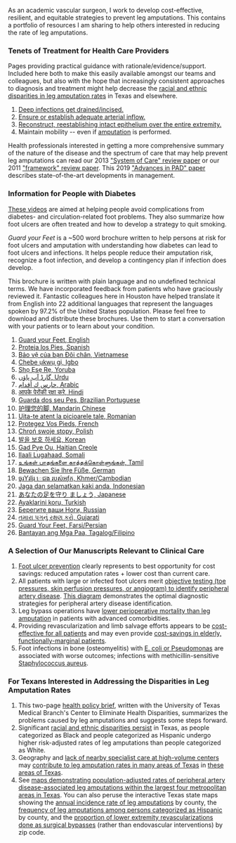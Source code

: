 <head>
<!-- Global site tag (gtag.js) - Google Analytics -->
<script async src="https://www.googletagmanager.com/gtag/js?id=G-YPLVGC5FDP"></script>
<script>
  window.dataLayer = window.dataLayer || [];
  function gtag(){dataLayer.push(arguments);}
  gtag('js', new Date());

  gtag('config', 'G-YPLVGC5FDP');
</script>
</head>

As an academic vascular surgeon, I work to develop cost-effective, resilient, and equitable strategies to prevent leg amputations. This contains a portfolio of resources I am sharing to help others interested in reducing the rate of leg amputations. 

### Tenets of Treatment for Health Care Providers
Pages providing practical guidance with rationale/evidence/support. Included here both to make this easily available amongst our teams and colleagues, but also with the hope that increasingly consistent approaches to diagnosis and treatment might help decrease the [racial and ethnic disparities in leg amputation rates](https://github.com/nealbarshes/nealbarshes.github.io/blob/main/articles/Barshes%2C%20TX%20disparities%20NIHMS.pdf) in Texas and elsewhere. 

1. [Deep infections get drained/incised.](https://nealbarshes.github.io/FootInfection/) 
2. [Ensure or establish adequate arterial inflow.](https://nealbarshes.github.io/PAD/)
3. [Reconstruct, reestablishing intact epithelium over the entire extremity.](https://nealbarshes.github.io/FootHealing/)
4. Maintain mobility  -- even if [amputation](https://nealbarshes.github.io/LegAmputation/) is performed.

Health professionals interested in getting a more comprehensive summary of the nature of the disease and the spectrum of care that may help prevent leg amputations can read our 2013 ["System of Care" review paper](https://github.com/nealbarshes/nealbarshes.github.io/blob/main/articles/Barshes%2C%20system%20of%20care%202013.pdf) or our 2011 ["framework" review paper](https://github.com/nealbarshes/nealbarshes.github.io/blob/main/articles/Barshes%2C%20framework%20for%20foot%20keeping.pdf). This 2019 ["Advances in PAD" paper](https://github.com/nealbarshes/nealbarshes.github.io/blob/main/articles/Barshes%20%26%20Grant%2C%20PAD%20advances%202019.pdf) describes state-of-the-art developments in management.

### Information for People with Diabetes
[These videos](https://nealbarshes.github.io/PatientEducation/) are aimed at helping people avoid complications from diabetes- and circulation-related foot problems. They also summarize how foot ulcers are often treated and how to develop a strategy to quit smoking.

<i>Guard your Feet</i> is a ~500 word brochure written to help persons at risk for foot ulcers and amputation with understanding how diabetes can lead to foot ulcers and infections. It helps people reduce their amputation risk, recognize a foot infection, and develop a contingency plan if infection does develop.

This brochure is written with plain language and no undefined technical terms. We have incorporated feedback from patients who have graciously reviewed it. Fantastic colleagues here in Houston have helped translate it from English into 22 additional languages that represent the languages spoken by 97.2% of the United States population. Please feel free to download and distribute these brochures. Use them to start a conversation with your patients or to learn about your condition.

1.  [Guard your Feet, English](https://github.com/nealbarshes/nealbarshes.github.io/blob/main/brochures/01%20Guard%20your%20Feet%20%5BENGLISH%5D.pdf)
2.  [Proteja los Pies, Spanish](https://github.com/nealbarshes/nealbarshes.github.io/blob/main/brochures/02%20Protega%20los%20Pies%20%5BSpanish%5D.pdf)
3.  [Bảo vệ của bạn Đôi chân, Vietnamese](https://github.com/nealbarshes/nealbarshes.github.io/blob/main/brochures/03%20B%E1%BA%A3o%20v%E1%BB%87%20c%E1%BB%A7a%20b%E1%BA%A1n%20%C4%90%C3%B4i%20ch%C3%A2n%20%5BVietnamese%2C%20Pham%20family%5D.pdf)
4.  [Chebe ụkwụ gị, Igbo](https://github.com/nealbarshes/nealbarshes.github.io/blob/main/brochures/04%20Chebe%20%E1%BB%A5kw%E1%BB%A5%20g%E1%BB%8B%20%5BIgbo%2C%20Onuoha%5D.pdf)
5.  [Shọ Ẹsẹ Rẹ, Yoruba](https://github.com/nealbarshes/nealbarshes.github.io/blob/main/brochures/05%20Sh%E1%BB%8D%20%E1%BA%B8s%E1%BA%B9%20R%E1%BA%B9%20%5BYoruba%2C%20Vaughn%20family%5D.pdf)
6.  [گارڈ آپ پاؤں, Urdu](https://github.com/nealbarshes/nealbarshes.github.io/blob/main/brochures/06%20Guard%20your%20Feet%20%5BUrdu%5D.pdf)
7.  [حارس ك أقدام, Arabic](https://github.com/nealbarshes/nealbarshes.github.io/blob/main/brochures/07%20Guard%20your%20Feet%20%5BArabic%2C%20Khouqeer%5D.pdf)
8.  [आपके पेरोंकी रक्षा करे, Hindi](https://github.com/nealbarshes/nealbarshes.github.io/blob/main/brochures/08%20Guard%20your%20Feet%20%5BHindi%2C%20Zope%5D.pdf)
9.  [Guarda dos seu Pes, Brazilian Portuguese](https://github.com/nealbarshes/nealbarshes.github.io/blob/main/brochures/09%20Guarda%20dos%20seu%20Pes%20%5BPortuguese%2C%20Branco%5D.pdf)
10. [护理您的脚, Mandarin Chinese](https://github.com/nealbarshes/nealbarshes.github.io/blob/main/brochures/10%20Guard%20your%20Feet%20%5BChinese%2C%20Chen%5D.pdf)
11. [Uita-te atent la picioarele tale, Romanian](https://github.com/nealbarshes/nealbarshes.github.io/blob/main/brochures/11%20Uita-te%20atent%20la%20picioarele%20tale%20%5BRomanian%5D%20.pdf)
12. [Protegez Vos Pieds, French](https://github.com/nealbarshes/nealbarshes.github.io/blob/main/brochures/12%20Protegez%20Vos%20Pieds%20%5BFrench%2C%20Charland%5D.pdf)
13. [Chroń swoje stopy, Polish](https://github.com/nealbarshes/nealbarshes.github.io/blob/main/brochures/13%20Chro%C5%84%20swoje%20stopy%20%5BPolish%2C%20Starosolska%5D.pdf)
14. [발을 보호 하세요, Korean](https://github.com/nealbarshes/nealbarshes.github.io/blob/main/brochures/14%20Guard%20your%20Feet%20%5BKorean%2C%20Lim%5D.pdf)
15. [Gad Pye Ou, Haitian Creole](https://github.com/nealbarshes/nealbarshes.github.io/blob/main/brochures/15%20Gad%20Pye%20Ou%20%5BHaitian%20Kreyol%2C%20Lataillade%26Bonnegue%5D.pdf)
16. [Ilaali Lugahaad, Somali](https://github.com/nealbarshes/nealbarshes.github.io/blob/main/brochures/16%20Ilaali%20Lugahaad%20%5BSomali%2C%20Roble%26Abdirahman%5D.pdf)
17. [உங்கள் பாதங்களை காத்தக்கொள்ளுங்கள், Tamil](https://github.com/nealbarshes/nealbarshes.github.io/blob/main/brochures/17%20%E0%AE%89%E0%AE%99%E0%AF%8D%E0%AE%95%E0%AE%B3%E0%AF%8D%20%E0%AE%AA%E0%AE%BE%E0%AE%A4%E0%AE%99%E0%AF%8D%E0%AE%95%E0%AE%B3%E0%AF%88%20%E0%AE%95%E0%AE%BE%E0%AE%A4%E0%AF%8D%E0%AE%A4%E0%AE%95%E0%AF%8D%E0%AE%95%E0%AF%8A%E0%AE%B3%E0%AF%8D%E0%AE%B3%E0%AF%81%E0%AE%99%E0%AF%8D%E0%AE%95%E0%AE%B3%E0%AF%8D%20%5BTamil%2C%20Sharath%20family%20translation%5D.pdf)
18. [Bewachen Sie Ihre Füße, German](https://github.com/nealbarshes/nealbarshes.github.io/blob/main/brochures/18%20Bewachen%20Sie%20Ihre%20Fu%CC%88%C3%9Fe%20%5BGerman%5D.pdf)
19. [ចូរƳរljរ េជង របស់អƒក, Khmer/Cambodian](https://github.com/nealbarshes/nealbarshes.github.io/blob/main/brochures/19%20Guard%20Your%20Feet%20%5BKhmer%5D.pdf)
20. [Jaga dan selamatkan kaki anda, Indonesian](https://github.com/nealbarshes/nealbarshes.github.io/blob/main/brochures/20%20Jaga%20dan%20selamatkan%20kaki%20anda%20%5BIndonesian%2C%20Yunir%5D.pdf)
21. [あなたの足を守り ましょう, Japanese](https://github.com/nealbarshes/nealbarshes.github.io/blob/main/brochures/21%20%E3%81%82%E3%81%AA%E3%81%9F%E3%81%AE%E8%B6%B3%E3%82%92%E5%AE%88%E3%82%8A%E3%81%BE%E3%81%97%E3%82%87%E3%81%86%20%5BJapanese%2C%20McMillan%5D.pdf)
22. [Ayaklarini koru, Turkish](https://github.com/nealbarshes/nealbarshes.github.io/blob/main/brochures/22%20Ayaklarini%20koru%20%5BTurkish%2C%20Crawford%5D.pdf)
23. [Берегите ваши Ноги, Russian](https://github.com/nealbarshes/nealbarshes.github.io/blob/main/brochures/23%20%D0%91%D0%B5%D1%80%D0%B5%D0%B3%D0%B8%D1%82%D0%B5%20%D0%B2%D0%B0%D1%88%D0%B8%20%D0%9D%D0%BE%D0%B3%D0%B8%20%5BRussian%2C%20Alrabaa%5D.pdf)
24. [તમારા પગનું રક્ષણ કરો, Gujarati](https://github.com/nealbarshes/nealbarshes.github.io/blob/main/brochures/24%20%E0%AA%A4%E0%AA%AE%E0%AA%BE%E0%AA%B0%E0%AA%BE%20%E0%AA%AA%E0%AA%97%E0%AA%A8%E0%AB%81%E0%AA%82%20%E0%AA%B0%E0%AA%95%E0%AB%8D%E0%AA%B7%E0%AA%A3%20%E0%AA%95%E0%AA%B0%E0%AB%8B%20%5BGujarati%2C%20Patel%5D.pdf)
25. [Guard Your Feet, Farsi/Persian](https://github.com/nealbarshes/nealbarshes.github.io/blob/main/brochures/25%20Guard%20your%20Feet%20%5BPersian%2C%20Zamani%5D.pdf)
26. [Bantayan ang Mga Paa, Tagalog/Filipino](https://github.com/nealbarshes/nealbarshes.github.io/blob/main/brochures/26%20Bantayan%20ang%20Mga%20Paa%20%5BTagalog%2C%20Reyes%5D.pdf)




### A Selection of Our Manuscripts Relevant to Clinical Care 

1. [Foot ulcer prevention](https://github.com/nealbarshes/nealbarshes.github.io/blob/main/articles/Barshes%2C%20DFU%20prevention%20cost-savings.pdf) clearly represents to best opportunity for cost savings: reduced amputation rates + lower cost than current care. 
2. All patients with large or infected foot ulcers merit [objective testing (toe pressures, skin perfusion pressures, or angiogram) to identify peripheral artery disease](https://github.com/nealbarshes/nealbarshes.github.io/blob/main/articles/Barshes%2C%20PAD%20identification%20strategies.pdf). [This diagram](https://github.com/nealbarshes/nealbarshes.github.io/blob/main/assets/PADalgorithm1.jpg) demonstrates the optimal diagnostic strategies for peripheral artery disease identification.
3. Leg bypass operations have [lower perioperative mortality than leg amputation](https://github.com/nealbarshes/nealbarshes.github.io/blob/main/articles/BarshesAmpVsBypassRisk.pdf) in patients with advanced comorbidities.
3. Providing revascularization and limb salvage efforts appears to be [cost-effective for all patients](https://github.com/nealbarshes/nealbarshes.github.io/blob/main/articles/Barshes%2C%20MOVIE%20analysis.pdf) and may even provide [cost-savings in elderly, functionally-marginal patients](https://github.com/nealbarshes/nealbarshes.github.io/blob/main/articles/Barshes%2C%20marginal%20patient%20bypass.pdf).
4. Foot infections in bone (osteomyelitis) with [E. coli or Pseudomonas](https://github.com/nealbarshes/nealbarshes.github.io/blob/main/articles/Barshes%2C%20DFO%20treatment%20failure.pdf) are associated with worse outcomes; infections with methicillin-sensitive [Staphylococcus aureus](https://github.com/nealbarshes/nealbarshes.github.io/blob/main/articles/Ashong%2C%20MRSA%20osteomyelitis%202016.pdf). 

### For Texans Interested in Addressing the Disparities in Leg Amputation Rates

1. This two-page [health policy brief](https://github.com/nealbarshes/nealbarshes.github.io/blob/main/articles/UTMB%20CEHB%20brief%201602%2C%20amputation%20disparities.pdf), written with the University of Texas Medical Branch's Center to Eliminate Health Disparities, summarizes the problems caused by leg amputations and suggests some steps forward. 
2. Significant [racial and ethnic disparities persist](https://github.com/nealbarshes/nealbarshes.github.io/blob/main/articles/Barshes%2C%20TX%20disparities%20NIHMS.pdf) in Texas, as people categorized as Black and people categorized as Hispanic undergo higher risk-adjusted rates of leg amputations than people categorized as White.
3. Geography and [lack of nearby specialist care at high-volume centers](https://github.com/nealbarshes/nealbarshes.github.io/blob/main/assets/volume-ratio%20relationship%20v2.jpg) may [contribute to leg amputation rates in many areas of Texas](https://github.com/nealbarshes/nealbarshes.github.io/blob/main/articles/BarshesRemoteAmputationCare.pdf) in [these areas of Texas](https://github.com/nealbarshes/nealbarshes.github.io/blob/main/assets/heat%20map%2C%20remote%20Texas%20amputees.jpeg). 
4. See [maps demonstrating population-adjusted rates of peripheral artery disease-associated leg amputations within the largest four metropolitan areas in Texas](https://nealbarshes.github.io/Maps/). You can also peruse the interactive Texas state maps showing the [annual incidence rate of leg amputations](https://nealbarshes.github.io/Maps/Interactive/IncidenceAmputation/) by county, the [frequency of leg amputations among persons categorized as Hispanic](https://nealbarshes.github.io/Maps/Interactive/FrequencyAmputationHispanic/) by county, and the [proportion of lower extremity revascularizations done as surgical bypasses](https://nealbarshes.github.io/Maps/Interactive/ProportionBypass/) (rather than endovascular interventions) by zip code. 

